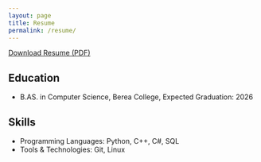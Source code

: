 ```yaml
---
layout: page
title: Resume
permalink: /resume/
---
```

[Download Resume (PDF)](/assets/Resume_Hamiltonn_6_March_2024.pdf)

## Education

- B.AS. in Computer Science, Berea College, Expected Graduation: 2026

## Skills

- Programming Languages: Python, C++, C#, SQL
- Tools & Technologies: Git, Linux






